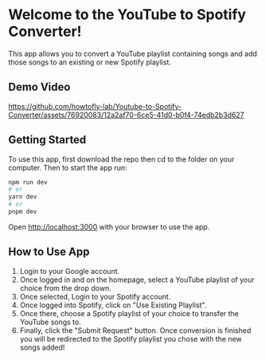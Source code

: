 # Welcome to the YouTube to Spotify Converter!

This app allows you to convert a YouTube playlist containing songs and add those songs to an existing or new Spotify playlist.
##  Demo Video

https://github.com/howtofly-lab/Youtube-to-Spotify-Converter/assets/76920083/12a2af70-6ce5-41d0-b0f4-74edb2b3d627


## Getting Started

To use this app, first download the repo then cd to the folder on your computer. Then to start the app run:

```bash
npm run dev
# or
yarn dev
# or
pnpm dev
```

Open [http://localhost:3000](http://localhost:3000) with your browser to use the app.

## How to Use App
1. Login to your Google account.
2. Once logged in and on the homepage, select a YouTube playlist of your choice from the drop down.
3. Once selected, Login to your Spotify account.
4. Once logged into Spotify, click on "Use Existing Playlist".
5. Once there, choose a Spotify playlist of your choice to transfer the YouTube songs to.
6. Finally, click the "Submit Request" button. Once conversion is finished you will be redirected to the Spotify playlist you chose with the new songs added!
